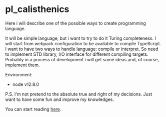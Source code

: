 # pl_calisthenics

Here i will describe one of the possible
ways to create programming language.

It will be simple language, but i want to try to do it
Turing completeness.
I will start from webpack configuration to be available to compile TypeScript.
I want to have two ways to handle language: compile or interpret.
So need to implement STD library, I/O interface for different compiling targets.
Probably in a process of development i will get some ideas and, of course, implement them.

Environment:

- node v12.8.0

P.S. I'm not pretend to the absolute true and right of my decisions. 
Just want to have some fun and improve my knowledges.


You can start reading [here](./process/1_1_init_package_json.md).

